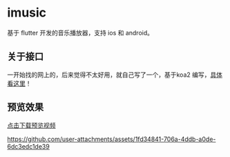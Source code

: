 # imusic

基于 flutter 开发的音乐播放器，支持 ios 和 android。

## 关于接口
一开始找的网上的，后来觉得不太好用，就自己写了一个，基于koa2 编写，[具体看这里](https://qmusic.dingshaohua.com)！

## 预览效果
[点击下载预览视频](https://github.com/dingshaohua-com/imusic/blob/main/preview.mp4?raw=true)   

https://github.com/user-attachments/assets/1fd34841-706a-4ddb-a0de-6dc3edc1de39

